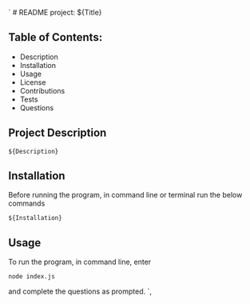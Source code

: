 ` # README project: \${Title}

## Table of Contents:

- Description
- Installation
- Usage
- License
- Contributions
- Tests
- Questions

## Project Description

```
${Description}
```

## Installation

Before running the program, in command line or terminal run the below commands

```
${Installation}
```

## Usage

To run the program, in command line, enter

```
node index.js
```

and complete the questions as prompted.
`,
